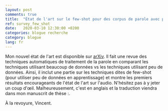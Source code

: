 ```yaml
---
layout: post
comments: true
title:  "État de l'art sur le few-shot pour des corpus de parole avec peu de données"
ref: survey_few_shot
date:   2020-03-10 12:30:00 +0200
categories: blogue recherche
category: blogue
lang: fr
---
```


Mon nouvel état de l'art est disponible sur [arXiv](https://arxiv.org/abs/2003.04241).
Il fait une revue des techniques automatiques de traitement de la parole en comparant les techniques utilisant beaucoup de données vs les techniques utilisant peu de données.
Ainsi, il inclut une partie sur les techniques dites de few-shot (pour utiliser peu de données en apprentissage) et montre les premiers résultats encourageants de l'état de l'art sur l'audio.
N'hésitez pas à y jeter un coup d'œil.
Malheureusement, c'est en anglais et la traduction viendra dans mon manuscrit de thèse :.

À la revoyure, Vincent.
